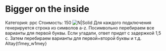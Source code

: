 # Bigger on the inside
Категория: ppc
Стоимость: 150
![N|Solid](https://pp.userapi.com/c836426/v836426908/49cfe/wXivi0wluNs.jpg)
Для каждого подключения генерируется строка из символов a-z. Посимвольно перебираем все варианты для первой буквы. Если угадали, ответ придет с задержкой 1,5 с. Затем перебираем варианты для первой+второй буквы и т.д.
Altay{t1mey_w1mey} 


